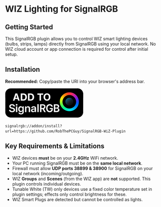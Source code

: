 # WIZ Lighting for SignalRGB

## Getting Started

This SignalRGB plugin allows you to control WIZ smart lighting devices (bulbs, strips, lamps) directly from SignalRGB using your local network. No WIZ cloud account or app connection is required for control after initial setup.

## Installation

**Recommended:** Copy/paste the URI into your browser's address bar.

[![Add to SignalRGB](https://raw.githubusercontent.com/RobThePCGuy/SignalRGB-WiZ-Plugin/refs/heads/main/add-extension-256.png)](#)

`signalrgb://addon/install?url=https://github.com/RobThePCGuy/SignalRGB-WiZ-Plugin`

## Key Requirements & Limitations

*   WIZ devices **must** be on your **2.4GHz** WiFi network.
*   Your PC running SignalRGB must be on the **same local network**.
*   Firewall must allow **UDP ports 38899 & 38900** for SignalRGB on your local network (incoming/outgoing).
*   WIZ **Groups** and **Scenes** (from the WIZ app) are **not** supported. This plugin controls individual devices.
*   Tunable White (TW) only devices use a fixed color temperature set in plugin settings; effects only control brightness for these.
*   WIZ Smart Plugs are detected but cannot be controlled as lights.
